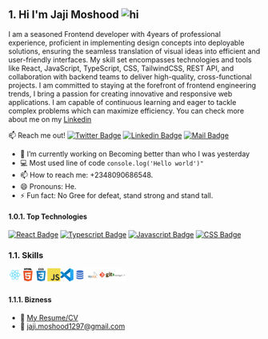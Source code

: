 ## 1. Hi I'm Jaji Moshood <img src="https://avatars.githubusercontent.com/u/43155979?v=4" width="100px" alt="hi">

I am a seasoned Frontend developer with 4years of professional experience, proficient in implementing design concepts into deployable solutions, ensuring the seamless translation of visual ideas into efficient and user-friendly interfaces. My skill set encompasses technologies and tools like React, JavaScript, TypeScript, CSS, TailwindCSS, REST API, and collaboration with backend teams to deliver high-quality, cross-functional projects. I am committed to staying at the forefront of frontend engineering trends, I bring a passion for creating innovative and responsive web applications.
I am capable of continuous learning and eager to tackle complex problems which can maximize efficiency. You can check more about me on my [Linkedin](https://www.linkedin.com/in/jaji-moshood)

:mailbox: Reach me out!
[![Twitter Badge](https://img.shields.io/badge/-@jaymhorsh-1ca0f1?style=flat&labelColor=1ca0f1&logo=twitter&logoColor=white&link=https://twitter.com/Ipenywis)](https://twitter.com/jaymhorsh) [![Linkedin Badge](https://img.shields.io/badge/-JajiMoshood-0e76a8?style=flat&labelColor=0e76a8&logo=linkedin&logoColor=white)](https://www.linkedin.com/in/jaji-moshood) [![Mail Badge](https://img.shields.io/badge/-JajiMoshood-c0392b?style=flat&labelColor=c0392b&logo=gmail&logoColor=white)](mailto:jaji.moshood1297@gmail.com)

<!-- TODO: Add last video link -->
- 🔭 I’m currently working on Becoming better than who I was yesterday 
- :computer: Most used line of code `console.log('Hello world')"`
- 📫 How to reach me: +2348090686548.
- 😄 Pronouns: He.
- ⚡ Fun fact: No Gree for defeat, stand strong and stand tall. 

#### 1.0.1. Top Technologies

<!-- TODO: Make technologies links take you to repositories -->

[![React Badge](https://img.shields.io/badge/-React-61DBFB?style=for-the-badge&labelColor=black&logo=react&logoColor=61DBFB)](#) [![Typescript Badge](https://img.shields.io/badge/TypeScript-007ACC?style=for-the-badge&logo=typescript&logoColor=white)](#)  [![Javascript Badge](https://img.shields.io/badge/-Javascript-F0DB4F?style=for-the-badge&labelColor=black&logo=javascript&logoColor=F0DB4F)](#) [![CSS Badge](https://img.shields.io/badge/-CSS-e535ab?style=for-the-badge&labelColor=black&logo=node.js&logoColor=e535ab)](#)

### 1.1. Skills

<img align="left" alt="React" width="26px" src="https://raw.githubusercontent.com/github/explore/80688e429a7d4ef2fca1e82350fe8e3517d3494d/topics/react/react.png" />

<img align="left" alt="HTML5" width="26px" src="https://raw.githubusercontent.com/github/explore/80688e429a7d4ef2fca1e82350fe8e3517d3494d/topics/html/html.png" />

<img align="left" alt="Css" width="26px" src="https://raw.githubusercontent.com/github/explore/80688e429a7d4ef2fca1e82350fe8e3517d3494d/topics/css/css.png" />
<img align="left" alt="JavaScript" width="26px" src="https://raw.githubusercontent.com/github/explore/80688e429a7d4ef2fca1e82350fe8e3517d3494d/topics/javascript/javascript.png" />

<img align="left" alt="Visual Studio Code" width="26px" src="https://raw.githubusercontent.com/github/explore/80688e429a7d4ef2fca1e82350fe8e3517d3494d/topics/visual-studio-code/visual-studio-code.png" />

<img align="left" alt="SQL" width="26px" src="https://raw.githubusercontent.com/github/explore/80688e429a7d4ef2fca1e82350fe8e3517d3494d/topics/sql/sql.png" />

<img align="left" alt="MySQL" width="26px" src="https://raw.githubusercontent.com/github/explore/80688e429a7d4ef2fca1e82350fe8e3517d3494d/topics/mysql/mysql.png" />

<img align="left" alt="Git" width="26px" src="https://raw.githubusercontent.com/github/explore/80688e429a7d4ef2fca1e82350fe8e3517d3494d/topics/git/git.png" />

<img align="left" alt="MongoDB" width="26px" src="https://raw.githubusercontent.com/github/explore/80688e429a7d4ef2fca1e82350fe8e3517d3494d/topics/mongodb/mongodb.png" />

<br />
<br />

#### 1.1.1. Bizness
- :paperclip: [My Resume/CV](https://drive.google.com/file/d/1AIxvLFj72o7L6TZLkznnAAapmcKLvCEB/view?usp=sharing)
- :email: jaji.moshood1297@gmail.com


<!-- 

